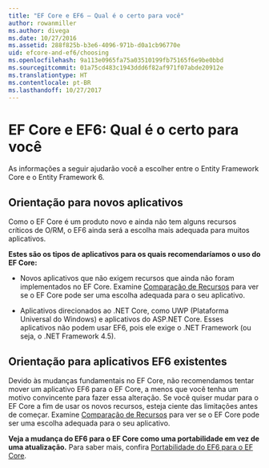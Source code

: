 ```yaml
---
title: "EF Core e EF6 – Qual é o certo para você"
author: rowanmiller
ms.author: divega
ms.date: 10/27/2016
ms.assetid: 288f825b-b3e6-4096-971b-d0a1cb96770e
uid: efcore-and-ef6/choosing
ms.openlocfilehash: 9a113e0965fa75a03510199fb75165f6e9be0bbd
ms.sourcegitcommit: 01a75cd483c1943ddd6f82af971f07abde20912e
ms.translationtype: HT
ms.contentlocale: pt-BR
ms.lasthandoff: 10/27/2017
---
```

# <a name="ef-core-and-ef6-which-one-is-right-for-you"></a>EF Core e EF6: Qual é o certo para você

As informações a seguir ajudarão você a escolher entre o Entity Framework Core e o Entity Framework 6.

## <a name="guidance-for-new-applications"></a>Orientação para novos aplicativos

Como o EF Core é um produto novo e ainda não tem alguns recursos críticos de O/RM, o EF6 ainda será a escolha mais adequada para muitos aplicativos.

**Estes são os tipos de aplicativos para os quais recomendaríamos o uso do EF Core:**

* Novos aplicativos que não exigem recursos que ainda não foram implementados no EF Core. Examine [Comparação de Recursos](features.md) para ver se o EF Core pode ser uma escolha adequada para o seu aplicativo.

* Aplicativos direcionados ao .NET Core, como UWP (Plataforma Universal do Windows) e aplicativos do ASP.NET Core. Esses aplicativos não podem usar EF6, pois ele exige o .NET Framework (ou seja, o .NET Framework 4.5).

## <a name="guidance-for-existing-ef6-applications"></a>Orientação para aplicativos EF6 existentes

Devido às mudanças fundamentais no EF Core, não recomendamos tentar mover um aplicativo EF6 para o EF Core, a menos que você tenha um motivo convincente para fazer essa alteração. Se você quiser mudar para o EF Core a fim de usar os novos recursos, esteja ciente das limitações antes de começar. Examine [Comparação de Recursos](features.md) para ver se o EF Core pode ser uma escolha adequada para o seu aplicativo.

**Veja a mudança do EF6 para o EF Core como uma portabilidade em vez de uma atualização.** Para saber mais, confira [Portabilidade do EF6 para o EF Core](porting/index.md).
